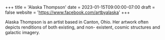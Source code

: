 +++
title = 'Alaska Thompson'
date = 2023-01-15T09:00:00-07:00
draft = false
website = 'https://www.facebook.com/artbyalaska'
+++

Alaska Thompson is an artist based in Canton, Ohio. Her artwork often depicts renditions of both existing, and non- existent, cosmic structures and galactic imagery.